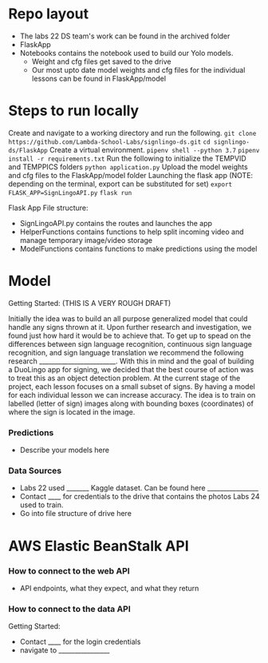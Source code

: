 # Repo layout

- The labs 22 DS team's work can be found in the archived folder
- FlaskApp
- Notebooks contains the notebook used to build our Yolo models.
  - Weight and cfg files get saved to the drive
  - Our most upto date model weights and cfg files for the individual lessons can be found in FlaskApp/model

# Steps to run locally

Create and navigate to a working directory and run the following.
`git clone https://github.com/Lambda-School-Labs/signlingo-ds.git`
`cd signlingo-ds/FlaskApp`
Create a virtual environment.
`pipenv shell --python 3.7`
`pipenv install -r requirements.txt`
Run the following to initialize the TEMPVID and TEMPPICS folders
`python application.py`
Upload the model weights and cfg files to the FlaskApp/model folder
Launching the flask app (NOTE: depending on the terminal, export can be substituted for set)
`export FLASK_APP=SignLingoAPI.py`
`flask run`

Flask App File structure:

- SignLingoAPI.py contains the routes and launches the app
- HelperFunctions contains functions to help split incoming video and manage temporary image/video storage
- ModelFunctions contains functions to make predictions using the model


# Model

Getting Started:
(THIS IS A VERY ROUGH DRAFT)

Initially the idea was to build an all purpose generalized model that could handle any signs thrown at it. Upon further research and investigation, we found just how hard it would be to achieve that. To get up to spead on the differences between sign language recognition, continuous sign language recognition, and sign language translation we recommend the following research ________________________. With this in mind and the goal of building a DuoLingo app for signing, we decided that the best course of action was to treat this as an object detection problem. At the current stage of the project, each lesson focuses on a small subset of signs. By having a model for each individual lesson we can increase accuracy. The idea is to train on labelled (letter of sign) images along with bounding boxes (coordinates) of where the sign is located in the image.

### Predictions

- Describe your models here

### Data Sources

- Labs 22 used _______ Kaggle dataset. Can be found here ________________
- Contact ____ for credentials to the drive that contains the photos Labs 24 used to train.
- Go into file structure of drive here


# AWS Elastic BeanStalk API

### How to connect to the web API

- API endpoints, what they expect, and what they return

### How to connect to the data API

Getting Started:

- Contact ____ for the login credentials
- navigate to ________________
